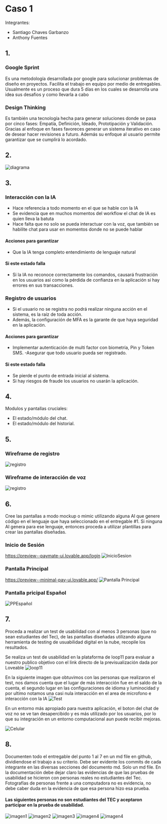 # Caso 1
Integrantes:
- Santiago Chaves Garbanzo 
- Anthony Fuentes

## 1.

### Google Sprint

Es una metodología desarrollada por google para solucionar problemas de diseño en proyectos. Facilita el trabajo en equipo por medio de entregables. Usualmente es un proceso que dura 5 días en los cuales se desarrolla una idea sus desafios y como llevarla a cabo


### Design Thinking

Es también una tecnología hecha para generar soluciones donde se pasa por cinco fases: Empatía, Definición, Ideado, Prototipación y Validación. Gracias al enfoque en fases favoreces generar un sistema iterativo en caso de desear hacer revisiones a futuro. Además su enfoque al usuario permite garantizar que se cumplirá lo acordado.

## 2.

![diagrama](./Documento1.png)


## 3.

### Interacción con la IA
- Hace referencia a todo momento en el que se hable con la IA
- Se evidencia que en muchos momentos del workflow el chat de IA es quien lleva la batuta
- Hace falta que no solo se pueda interactuar con la voz, que también se habilite chat para usar en momentos donde no se puede hablar

#### Acciones para garantizar
- Que la IA tenga completo entendimiento de lenguaje natural
#### Si este estado falla
- Si la IA no reconoce correctamente los comandos, causará frustración en los usuarios así como la pérdida de confianza en la aplicación si hay errores en sus transacciones.


### Registro de usuarios
- Si el usuario no se registra no podrá realizar ninguna acción en el sistema, es la raíz de toda acción.
- Además, la configuración de MFA es la garante de que haya seguridad en la aplicación.
####	Acciones para garantizar 
- Implementar autenticación de multi factor con biometría, Pin y Token SMS.
-Asegurar que todo usuario pueda ser registrado.
#### Si este estado falla
- Se pierde el punto de entrada inicial al sistema.
- Si hay riesgos de fraude los usuarios no usarán la aplicación.




## 4.
Modulos y pantallas cruciales:
- El estado/módulo del chat.
- El estado/módulo del historial.

## 5.

### Wireframe de registro
![registro](regWF.jpg)

### Wireframe de interacción de voz
![registro](iaWF.jpg)

## 6.

Cree las pantallas a modo mockup o mimic utilizando alguna AI que genere código en el lenguaje que haya seleccionado en el entregable #1. Si ninguna AI genera para ese lenguaje, entonces proceda a utilizar plantillas para crear las pantallas diseñadas.

### Inicio de Sesión 
https://preview--paymate-ui.lovable.app/login
![InicioSesion](./InicioSesion.png)

### Pantalla Principal 
https://preview--minimal-pay-ui.lovable.app/
![Pantalla Principal](PantallaPrincipal.png)
### Pantalla pricipal Español 
![PPEspañol](PPEspañol.png)

## 7. 
Proceda a realizar un test de usabilidad con al menos 3 personas (que no sean estudiantes del Tec), de las pantallas diseñadas utilizando alguna herramienta de testing de usuabilidad digital en la nube, recopile los resultados.

Se realiza un test de usabilidad en la plataforma de loop11 para evaluar a nuestro publico objetivo con el link directo de la previsualización dada por Loveable 
![loop11](loop11.png)

En la siguiente imagen que obtuvimos con las personas que realizaron el test, nos damos cuenta que el lugar de más interacción fue en el saldo de la cuenta, el segundo lugar en las configuraciones de idioma y luminocidad y por ultimo notamos una casi nula interacción en el area de microfono e interacción con la IA
![Test](test.png)

En un entorno más apropiado para nuestra aplicación, el boton del chat de voz no se ve tan desapercibido y es más utilizado por los usuarios, por lo que su integración en un entorno computacional aun puede recibir mejoras. 

![Celular](celular.png)

## 8. 
Documenten todo el entregable del punto 1 al 7 en un md file en github, dividiendose el trabajo a su criterio. Debe ser evidente los commits de cada integrante en las diversas secciones del documento md. Solo un md file. En la documentación debe dejar claro las evidencias de que las pruebas de usabilidad se hicieron con personas reales no estudiantes del Tec. Fotografías de personas frente a una computadora no es evidencia, no debe caber duda en la evidencia de que esa persona hizo esa prueba.

#### Las siguientes personas no son estudiantes del TEC y aceptaron participar en la prueba de usabilidad. 
![imagen1](Imagen1.jpeg)
![imagen2](Imagen2.jpeg)
![imagen3](Imagen3.jpeg)
![imagen4](Imagen4.jpeg)
![imagen4](persona1.jpg)
